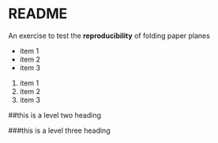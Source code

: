# README

An exercise to test the **reproducibility** of folding paper planes
* item 1
* item 2
* item 3

1. item 1
1. item 2
1. item 3

##this is a level two heading

###this is a level three heading
